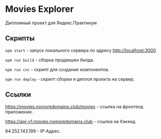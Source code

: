 # Movies Explorer

Дипломный проект для Яндекс.Практикум

## Скрипты

`npm start` - запуск локального сервера по адресу [http://localhost:3000](http://localhost:3000)

`npm run build` - сборка продакшен билда.

`npm run cnc` - скрипт для создания компонентов.

`npm run deploy` - скрипт сборки и деплоя проекта на сервер.

## Ссылки

https://movies.nomoredomains.club/movies - ссылка на фронтенд приложения.

https://api-v1.movies.nomoredomains.club - ссылка на бэкэнд.

84.252.143.199 - IP-Адрес.
